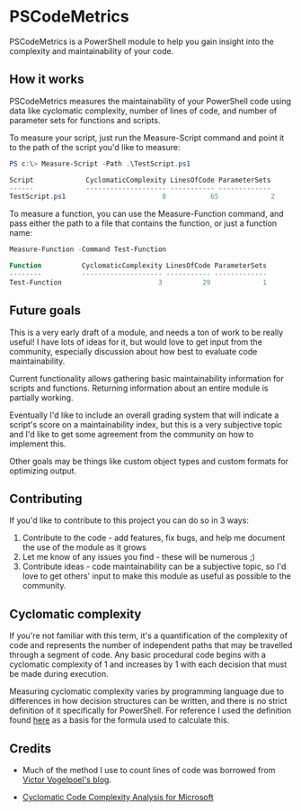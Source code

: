 [CC.net]: http://www.codeproject.com/Articles/11719/Cyclomatic-Code-Complexity-Analysis-for-Microsoft
[VV]: https://blog.victorvogelpoel.nl/2014/01/12/powershell-measure-scriptcode-calculating-script-code-metrics/

# PSCodeMetrics
PSCodeMetrics is a PowerShell module to help you gain insight into the complexity and maintainability of your code.

## How it works
PSCodeMetrics measures the maintainability of your PowerShell code using data like cyclomatic complexity, number of lines of code, and number of parameter sets for functions and scripts.

To measure your script, just run the Measure-Script command and point it to the path of the script you'd like to measure:

```PowerShell
PS c:\> Measure-Script -Path .\TestScript.ps1

Script             CyclomaticComplexity LinesOfCode ParameterSets
------             -------------------- ----------- -------------
TestScript.ps1                        8           65             2
```

To measure a function, you can use the Measure-Function command, and pass either the path to a file that contains the function, or just a function name:

```PowerShell
Measure-Function -Command Test-Function

Function          CyclomaticComplexity LinesOfCode ParameterSets
--------          -------------------- ----------- -------------
Test-Function                        3          29             1
```

## Future goals
This is a very early draft of a module, and needs a ton of work to be really useful! I have lots of ideas for it, but would love to get input from the community, especially discussion about how best to evaluate code maintainability. 

Current functionality allows gathering basic maintainability information for scripts and functions. Returning information about an entire module is partially working.

Eventually I'd like to include an overall grading system that will indicate a script's score on a maintainability index, but this is a very subjective topic and I'd like to get some agreement from the community on how to implement this.

Other goals may be things like custom object types and custom formats for optimizing output.

## Contributing
If you'd like to contribute to this project you can do so in 3 ways:

1. Contribute to the code - add features, fix bugs, and help me document the use of the module as it grows
2. Let me know of any issues you find - these will be numerous ;)
3. Contribute ideas - code maintainability can be a subjective topic, so I'd love to get others' input to make this module as useful as possible to the community.

## Cyclomatic complexity
If you're not familiar with this term, it's a quantification of the complexity of code and represents the number of independent paths that may be travelled through a segment of code. Any basic procedural code begins with a cyclomatic complexity of 1 and increases by 1 with each decision that must be made during execution.

Measuring cyclomatic complexity varies by programming language due to differences in how decision structures can be written, and there is no strict definition of it specifically for PowerShell. For reference I used the definition found [here][CC.net] as a basis for the formula used to calculate this.

## Credits
* Much of the method I use to count lines of code was borrowed from [Victor Vogelpoel's blog][VV].

* [Cyclomatic Code Complexity Analysis for Microsoft][CC.net]